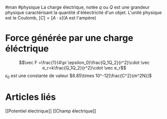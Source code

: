 #man #physique
La charge électrique, notée $q$ ou $Q$ est une grandeur physique caractérisant la quantité d'éléectricité d'un objet.
L'unité physique est le Coulomb, $[C] =[A\cdot s]$(A est l'ampère)
# Force générée par une charge éléctrique
$$\vec F =\frac{1}{4\pi \epsilon_0}\frac{Q_1Q_2}{r^2}\cdot \vec e_r=k\frac{Q_1Q_2}{r^2}\cdot \vec e_r$$
$\epsilon_0$ est une constante de valeur $8.85\times 10^-12[\frac{C^2}{m^2N}]$
# Articles liés
[[Potentiel électrique]]
[[Champ électrique]]